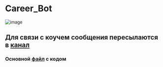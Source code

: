 # Career_Bot

![image](https://github.com/vlbudaeva/Career_Bot/blob/main/static/media_files/start.png)


<h2 align="left">Для связи с коучем сообщения пересылаются в <a href="https://t.me/still_studentt" target="_blank" rel="noreferrer"> канал</a>
</h2>
<h3 align="left">Основной <a href="https://github.com/vlbudaeva/Career_Bot/blob/main/main%20(%D0%BA%D0%BE%D0%BF%D0%B8%D1%8F).py" target="_blank" rel="noreferrer"> файл</a> с кодом</h3>






